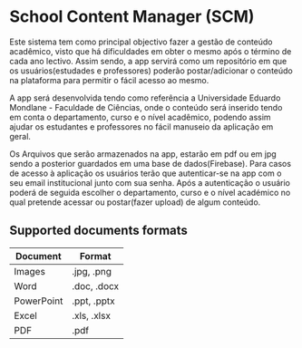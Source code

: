 # School Content Manager (SCM)

Este sistema tem como principal objectivo fazer a gestão de conteúdo acadêmico, visto que há dificuldades em obter o mesmo após o término de cada ano lectivo. Assim sendo, a app servirá como um repositório em que os usuários(estudades e professores) poderão postar/adicionar o conteúdo na plataforma para  permitir o fácil acesso ao mesmo.
</p>

<p>
A app será desenvolvida tendo como referência a Universidade Eduardo Mondlane - Faculdade de Ciências, onde o conteúdo será inserido tendo em conta o departamento, curso e o nível acadêmico, podendo assim ajudar os estudantes e professores no fácil manuseio da aplicação em geral.
</p>

<p>
Os Arquivos que serão armazenados na app, estarão em pdf ou em jpg sendo a posterior guardados em uma base de dados(Firebase). Para casos de acesso à aplicação os usuários terão que autenticar-se na app com o seu email institucional junto com sua senha. Após a autenticação o usuário poderá de seguida escolher o departamento, curso e o nível académico no qual pretende acessar ou postar(fazer upload) de algum conteúdo.
</p>
</div>

## Supported documents formats
<table class="tg">
<thead>
  <tr>
    <th class="tg-c3ow">Document</th>
    <th class="tg-c3ow">Format</th>
  </tr>
</thead>
<tbody>
  <tr>
    <td class="tg-c3ow">Images</td>
    <td class="tg-c3ow">.jpg, .png</td>
  </tr>
  <tr>
    <td class="tg-c3ow">Word</td>
    <td class="tg-c3ow">.doc, .docx</td>
  </tr>
  <tr>
    <td class="tg-c3ow">PowerPoint</td>
    <td class="tg-c3ow">.ppt, .pptx</td>
  </tr>
  <tr>
    <td class="tg-c3ow">Excel</td>
    <td class="tg-c3ow">.xls, .xlsx</td>
  </tr>
  <tr>
    <td class="tg-c3ow">PDF</td>
    <td class="tg-c3ow">.pdf</td>
  </tr>
</tbody>
</table>
